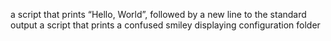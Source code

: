 a script that prints “Hello, World”, followed by a new line to the standard output
a script that prints a confused  smiley
displaying configuration folder
